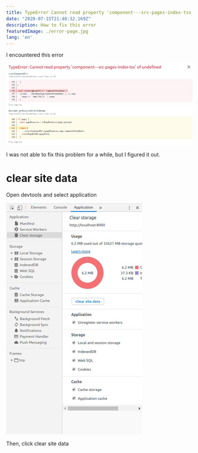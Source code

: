 ```yaml
---
title: TypeError Cannot read property 'component---src-pages-index-tsx' of undefined
date: "2020-07-15T21:40:32.169Z"
description: How to fix this error
featuredImage: ./error-page.jpg
lang: 'en'
---
```


I encountered this error

![error](./error-page.jpg)

I was not able to fix this problem for a while, but I figured it out.

# clear site data

Open devtools and select application

![select](./select.jpg)

Then, click clear site data
